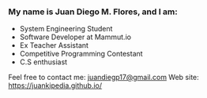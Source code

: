 ### My name is Juan Diego M. Flores, and I am:

- System Engineering Student
- Software Developer at Mammut.io
- Ex Teacher Assistant
- Competitive Programming Contestant
- C.S enthusiast 

Feel free to contact me:
juandiegp17@gmail.com
Web site:
https://juankipedia.github.io/

